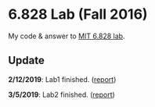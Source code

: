 # 6.828 Lab (Fall 2016)

My code & answer to [MIT 6.828 lab](https://pdos.csail.mit.edu/6.828/2016/).

## Update 

**2/12/2019**: Lab1 finished. ([report](https://liucy1998.github.io/2019/02/12/MIT%206.828%20Lab%201:%20Booting%20a%20PC/))

**3/5/2019**: Lab2 finished. ([report](https://liucy1998.github.io/2019/02/16/MIT-6-828-Lab-2-Memory-Management/))

